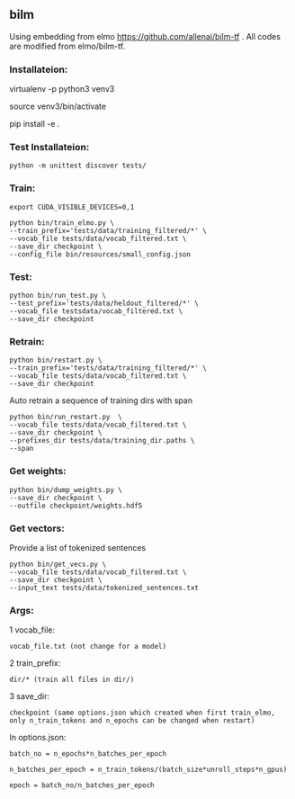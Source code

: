 ## bilm

Using embedding from elmo https://github.com/allenai/bilm-tf . All codes are modified from elmo/bilm-tf.

### Installateion:

virtualenv -p python3 venv3

source venv3/bin/activate

pip install -e .

### Test Installateion:

	python -m unittest discover tests/

### Train:
	export CUDA_VISIBLE_DEVICES=0,1

	python bin/train_elmo.py \
	--train_prefix='tests/data/training_filtered/*' \
	--vocab_file tests/data/vocab_filtered.txt \
	--save_dir checkpoint \
	--config_file bin/resources/small_config.json

### Test:

	python bin/run_test.py \
	--test_prefix='tests/data/heldout_filtered/*' \
	--vocab_file testsdata/vocab_filtered.txt \
	--save_dir checkpoint

### Retrain:

	python bin/restart.py \
	--train_prefix='tests/data/training_filtered/*' \
	--vocab_file tests/data/vocab_filtered.txt \
	--save_dir checkpoint
	
Auto retrain a sequence of training dirs with span

	python bin/run_restart.py  \
	--vocab_file tests/data/vocab_filtered.txt \
	--save_dir checkpoint \
	--prefixes_dir tests/data/training_dir.paths \
	--span
	
### Get weights:

	python bin/dump_weights.py \
	--save_dir checkpoint \
	--outfile checkpoint/weights.hdf5

### Get vectors:
Provide a list of tokenized sentences

	python bin/get_vecs.py \
	--vocab_file tests/data/vocab_filtered.txt \
	--save_dir checkpoint \
	--input_text tests/data/tokenized_sentences.txt		

### Args:

1 vocab_file: 

	vocab_file.txt (not change for a model)

2 train_prefix: 

	dir/* (train all files in dir/)

3 save_dir:

	checkpoint (same options.json which created when first train_elmo, only n_train_tokens and n_epochs can be changed when restart)

In options.json:

	batch_no = n_epochs*n_batches_per_epoch 

	n_batches_per_epoch = n_train_tokens/(batch_size*unroll_steps*n_gpus)

	epoch = batch_no/n_batches_per_epoch








